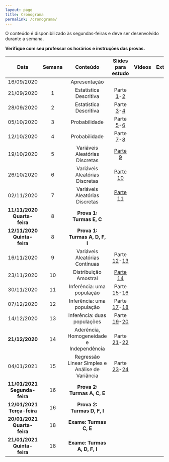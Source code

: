 ```yaml
---
layout: page
title: Cronograma
permalink: /cronograma/
---
```





O conteúdo é disponibilizado às segundas-feiras e deve ser desenvolvido durante a semana.

**Verifique com seu professor os horários e instruções das provas.**

| Data          | Semana          | Conteúdo | Slides para estudo   | Vídeos  | Extras | 
|:-------------:|:-------------:| :-------:| :-------:|:-------:|:-------:|
| 16/09/2020    |  |     Apresentação    |  |     |        |        |        |
| 21/09/2020    |   1       | Estatística Descritiva    |  Parte [1](http://me414-unicamp.github.io/aulas/slides/parte01/parte01.pdf)-[2](http://me414-unicamp.github.io/aulas/slides/parte02/parte02.html)| |
| 28/09/2020    |   2      | Estatística Descritiva    | Parte [3](http://me414-unicamp.github.io/aulas/slides/parte03/parte03.html)-[4](http://me414-unicamp.github.io/aulas/slides/parte04/parte04.html)| |
| 05/10/2020    |   3       | Probabilidade    | Parte [5](http://me414-unicamp.github.io/aulas/slides/parte05/parte05.html)-[6](http://me414-unicamp.github.io/aulas/slides/parte06/parte06.html)   |  |
| 12/10/2020    |   4     | Probabilidade      |Parte [7](http://me414-unicamp.github.io/aulas/slides/parte07/parte07.html)-[8](http://me414-unicamp.github.io/aulas/slides/parte08/parte08.html)  | |
| 19/10/2020   |   5       | Variáveis Aleatórias Discretas    | [Parte 9](http://me414-unicamp.github.io/aulas/slides/parte09/parte09.html)   |  |
| 26/10/2020   |   6      |Variáveis Aleatórias Discretas     | [Parte 10](http://me414-unicamp.github.io/aulas/slides/parte10/parte10.html)    | |
| 02/11/2020    |   7       |Variáveis Aleatórias Discretas    |  [Parte 11](http://me414-unicamp.github.io/aulas/slides/parte11/parte11.html) |  |
| **11/11/2020 Quarta-feira**   |   8           |  **Prova 1: Turmas E, C** |       |
| **12/11/2020 Quinta-feira**   |   8           |  **Prova 1: Turmas A, D, F, I** |       |
| 16/11/2020    |   9       | Variáveis Aleatórias Contínuas    | Parte [12](http://me414-unicamp.github.io/aulas/slides/parte12/parte12.html)-[13](http://me414-unicamp.github.io/aulas/slides/parte13/parte13.html)   |      |
| 23/11/2020    |  10       | Distribuição Amostral     |  [Parte 14](http://me414-unicamp.github.io/aulas/slides/parte14/parte14.html)    | 
| 30/11/2020   |  11   | Inferência: uma população     |   Parte [15](http://me414-unicamp.github.io/aulas/slides/parte15/parte15.html)-[16](http://me414-unicamp.github.io/aulas/slides/parte16/parte16.html)      | 
| 07/12/2020    |  12    | Inferência: uma população    |   Parte [17](http://me414-unicamp.github.io/aulas/slides/parte17/parte17.html)-[18](http://me414-unicamp.github.io/aulas/slides/parte18/parte18.html) |
| 14/12/2020    |  13   | Inferência: duas populações     | Parte [19](http://me414-unicamp.github.io/aulas/slides/parte19/parte19.html)-[20](http://me414-unicamp.github.io/aulas/slides/parte20/parte20.html)   | 
| **21/12/2020**    | 14 | Aderência, Homogeneidade e Independência | Parte [21](http://me414-unicamp.github.io/aulas/slides/parte21/parte21.html)-[22](http://me414-unicamp.github.io/aulas/slides/parte22/parte22.html)        |    | 
| 04/01/2021    |  15 | Regressão Linear Simples e Análise de Variância | Parte [23](http://me414-unicamp.github.io/aulas/slides/parte23/parte23.html)-[24](http://me414-unicamp.github.io/aulas/slides/parte24/parte24.html)           |    | 
| **11/01/2021 Segunda-feira**   | 16 | **Prova 2: Turmas A, C, E**   |    | 
| **12/01/2021 Terça-feira**   | 16 | **Prova 2: Turmas D, F, I**   |    | 
| **20/01/2021 Quarta-feira** | 18 | **Exame: Turmas C, E**|
| **21/01/2021 Quinta-feira** |  18 | **Exame: Turmas A, D, F, I**|


